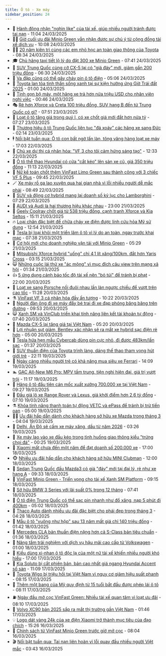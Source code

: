 ```yaml
---
title: Ô tô - Xe máy
sidebar_position: 24
---
```


<!-- dantri-o-to-xe-may:START -->
- 🤡 [Hành động nhận &quot;nghìn like&quot; của tài xế, giúp nhiều người tránh được tai nạn](https://dantri.com.vn/o-to-xe-may/hanh-dong-nhan-nghin-like-cua-tai-xe-giup-nhieu-nguoi-tranh-duoc-tai-nan-20250324172933796.htm) - 11:04 24/03/2025
- 🧑‍💻 [Giờ cuối ưu đãi Minio Green vẫn nhận được sự chú ý từ cộng đồng tài xế dịch vụ](https://dantri.com.vn/o-to-xe-may/gio-cuoi-uu-dai-minio-green-van-nhan-duoc-su-chu-y-tu-cong-dong-tai-xe-dich-vu-20250324165121158.htm) - 10:08 24/03/2025
- 🧑‍💻 [20 năm kiên trì cùng các em nhỏ học an toàn giao thông của Toyota](https://dantri.com.vn/o-to-xe-may/20-nam-kien-tri-cung-cac-em-nho-hoc-an-toan-giao-thong-cua-toyota-20250324152217781.htm) - 08:34 24/03/2025
- 🎓 [Chủ hãng taxi tiết lộ lý do đặt 300 xe Minio Green](https://dantri.com.vn/o-to-xe-may/chu-hang-taxi-tiet-lo-ly-do-dat-300-xe-minio-green-20250324142811689.htm) - 07:41 24/03/2025
- 🌊 [SUV Trung Quốc cùng cỡ CX-5 lại có &quot;giá đáy&quot; mới, giảm gần 200 triệu đồng](https://dantri.com.vn/o-to-xe-may/suv-trung-quoc-cung-co-cx-5-lai-co-gia-day-moi-giam-gan-200-trieu-dong-20250324003746881.htm) - 06:30 24/03/2025
- 🥷 [Va đập cũng có thể gây cháy pin ô tô điện](https://dantri.com.vn/o-to-xe-may/va-dap-cung-co-the-gay-chay-pin-o-to-dien-20250324120002132.htm) - 05:06 24/03/2025
- 🤩 [Toyota lan tỏa tinh thần sống xanh tại sự kiện hưởng ứng Giờ Trái đất 2025](https://dantri.com.vn/o-to-xe-may/toyota-lan-toa-tinh-than-song-xanh-tai-su-kien-huong-ung-gio-trai-dat-2025-20250323134048127.htm) - 01:00 24/03/2025
- 🫶 [Tinh gọn bộ máy, một hãng xe trả hơn nửa triệu USD cho nhân viên nghỉ việc](https://dantri.com.vn/o-to-xe-may/tinh-gon-bo-may-mot-hang-xe-tra-hon-nua-trieu-usd-cho-nhan-vien-nghi-viec-20250323170106329.htm) - 00:46 24/03/2025
- 🎭 [Rẻ hơn Xforce và Creta 100 triệu đồng, SUV hạng B đến từ Trung Quốc có gì?](https://dantri.com.vn/o-to-xe-may/re-hon-xforce-va-creta-100-trieu-dong-suv-hang-b-den-tu-trung-quoc-co-gi-20250323145114960.htm) - 07:51 23/03/2025
- 🌁 [Loạt ô tô tăng giá trong quý I, có xe chốt giá mới đắt hơn nửa tỷ](https://dantri.com.vn/o-to-xe-may/loat-o-to-tang-gia-trong-quy-i-co-xe-chot-gia-moi-dat-hon-nua-ty-20250322182508694.htm) - 07:27 23/03/2025
- 🦩 [Thương hiệu ô tô Trung Quốc liên tục &quot;đá xoáy&quot; các hãng xe sang Đức](https://dantri.com.vn/o-to-xe-may/thuong-hieu-o-to-trung-quoc-lien-tuc-da-xoay-cac-hang-xe-sang-duc-20250323030840850.htm) - 02:14 23/03/2025
- 🕴 [Nổi bật tuần qua: Ô tô con bất ngờ lấn làn, tông văng hàng loạt xe máy](https://dantri.com.vn/o-to-xe-may/noi-bat-tuan-qua-o-to-con-bat-ngo-lan-lan-tong-vang-hang-loat-xe-may-20250322234622018.htm) - 17:03 22/03/2025
- 🎡 [Chủ xe dự thi cá nhân hóa: &quot;VF 3 cho tôi cảm hứng sáng tạo&quot;](https://dantri.com.vn/o-to-xe-may/chu-xe-du-thi-ca-nhan-hoa-vf-3-cho-toi-cam-hung-sang-tao-20250322193338505.htm) - 12:33 22/03/2025
- 📝 [Ô tô thể thao Hyundai có cửa &quot;cắt kéo&quot; lên sàn xe cũ, giá 350 triệu đồng](https://dantri.com.vn/o-to-xe-may/o-to-the-thao-hyundai-co-cua-cat-keo-len-san-xe-cu-gia-350-trieu-dong-20250321122702467.htm) - 11:13 22/03/2025
- 🧐 [Nữ kế toán chốt thêm VinFast Limo Green sau thành công với 3 chiếc VF 5 Plus](https://dantri.com.vn/o-to-xe-may/nu-ke-toan-chot-them-vinfast-limo-green-sau-thanh-cong-voi-3-chiec-vf-5-plus-20250322154004996.htm) - 09:45 22/03/2025
- 🪄 [Xe máy rồ ga lao xuyên qua hai gian nhà vì lỗi nhiều người dễ mắc phải](https://dantri.com.vn/o-to-xe-may/xe-may-ro-ga-lao-xuyen-qua-hai-gian-nha-vi-loi-nhieu-nguoi-de-mac-phai-20250322151903745.htm) - 08:49 22/03/2025
- 🧰 [SUV và động cơ hybrid mang lại doanh số kỷ lục cho Lamborghini](https://dantri.com.vn/o-to-xe-may/suv-va-dong-co-hybrid-mang-lai-doanh-so-ky-luc-cho-lamborghini-20250321161548202.htm) - 07:29 22/03/2025
- 🚀 [AUDI và Audi là hai thương hiệu khác nhau](https://dantri.com.vn/o-to-xe-may/audi-va-audi-la-hai-thuong-hieu-khac-nhau-20250321145453067.htm) - 23:00 21/03/2025
- 💪 [Geely Coolray chốt giá từ 538 triệu đồng, cạnh tranh Xforce và Kia Seltos](https://dantri.com.vn/o-to-xe-may/geely-coolray-chot-gia-tu-538-trieu-dong-canh-tranh-xforce-va-kia-seltos-20250321155514232.htm) - 15:11 21/03/2025
- 🔥 [Loại chăn đặc biệt để chữa cháy xe điện được lính cứu hỏa Mỹ sử dụng](https://dantri.com.vn/o-to-xe-may/loai-chan-dac-biet-de-chua-chay-xe-dien-duoc-linh-cuu-hoa-my-su-dung-20250321165130800.htm) - 12:54 21/03/2025
- 🐲 [Tesla bị loại khỏi một triển lãm ô tô vì lý do an toàn, ngay trước khai mạc](https://dantri.com.vn/o-to-xe-may/tesla-bi-loai-khoi-mot-trien-lam-o-to-vi-ly-do-an-toan-ngay-truoc-khai-mac-20250321112019623.htm) - 07:38 21/03/2025
- 🌋 [Cơ hội mới cho doanh nghiệp vận tải với Minio Green](https://dantri.com.vn/o-to-xe-may/co-hoi-moi-cho-doanh-nghiep-van-tai-voi-minio-green-20250321121536941.htm) - 05:29 21/03/2025
- 🤩 [Mitsubishi Xforce hybrid &quot;uống&quot; chỉ 4,1 lít xăng/100km, đắt hơn Yaris Cross](https://dantri.com.vn/o-to-xe-may/mitsubishi-xforce-hybrid-uong-chi-41-lit-xang100km-dat-hon-yaris-cross-20250321101132553.htm) - 03:15 21/03/2025
- 😺 [Những cuộc lái thử xe &quot;ác mộng&quot; vì mục đích câu view trên mạng xã hội](https://dantri.com.vn/o-to-xe-may/nhung-cuoc-lai-thu-xe-ac-mong-vi-muc-dich-cau-view-tren-mang-xa-hoi-20250320234607940.htm) - 01:34 21/03/2025
- 👍 [5 ứng dụng cảnh báo tốc độ tài xế nên &quot;bỏ túi&quot; để tránh bị phạt](https://dantri.com.vn/o-to-xe-may/5-ung-dung-canh-bao-toc-do-tai-xe-nen-bo-tui-de-tranh-bi-phat-20250320150944893.htm) - 22:00 20/03/2025
- 🎃 [Loạt xe sang Porsche nối đuôi nhau lấn làn ngược chiều để vượt trên cao tốc](https://dantri.com.vn/o-to-xe-may/loat-xe-sang-porsche-noi-duoi-nhau-lan-lan-nguoc-chieu-de-vuot-tren-cao-toc-20250320182435200.htm) - 11:28 20/03/2025
- ⚗️ [VinFast VF 3 cá nhân hóa đầy ấn tượng](https://dantri.com.vn/o-to-xe-may/vinfast-vf-3-ca-nhan-hoa-day-an-tuong-20250320171637635.htm) - 10:22 20/03/2025
- 🦄 [Người đàn ông đi xe máy đẩy bé trai đi xe đạp phóng băng băng trên đường](https://dantri.com.vn/o-to-xe-may/nguoi-dan-ong-di-xe-may-day-be-trai-di-xe-dap-phong-bang-bang-tren-duong-20250320120800408.htm) - 09:53 20/03/2025
- 😺 [Xanh SM và VinClub triển khai tính năng liên kết tài khoản tự động](https://dantri.com.vn/o-to-xe-may/xanh-sm-va-vinclub-trien-khai-tinh-nang-lien-ket-tai-khoan-tu-dong-20250320142723294.htm) - 07:40 20/03/2025
- 💼 [Mazda CX-5 lại tăng giá tại Việt Nam](https://dantri.com.vn/o-to-xe-may/mazda-cx-5-lai-tang-gia-tai-viet-nam-20250320095456110.htm) - 05:20 20/03/2025
- 💃 [Lợi nhuận sụt giảm, Bentley xác nhận sẽ ra mắt xe hybrid sạc điện rẻ hơn](https://dantri.com.vn/o-to-xe-may/loi-nhuan-sut-giam-bentley-xac-nhan-se-ra-mat-xe-hybrid-sac-dien-re-hon-20250320082833563.htm) - 05:00 20/03/2025
- 🚀 [Tesla hứa hẹn mẫu Cybercab dùng pin cực nhỏ, đi được 483km/lần sạc](https://dantri.com.vn/o-to-xe-may/tesla-hua-hen-mau-cybercab-dung-pin-cuc-nho-di-duoc-483kmlan-sac-20250320001049251.htm) - 01:37 20/03/2025
- 🤩 [SUV thuần điện của Toyota trình làng, dáng thể thao tham vọng hút giới trẻ](https://dantri.com.vn/o-to-xe-may/suv-thuan-dien-cua-toyota-trinh-lang-dang-the-thao-tham-vong-hut-gioi-tre-20250319220902383.htm) - 22:11 19/03/2025
- 💪 [Ngày càng nhiều người trẻ có khả năng mua siêu xe Ferrari](https://dantri.com.vn/o-to-xe-may/ngay-cang-nhieu-nguoi-tre-co-kha-nang-mua-sieu-xe-ferrari-20250319125604968.htm) - 14:09 19/03/2025
- 🏊 [GAC All-New M6 Pro: MPV tầm trung, tiện nghi hiện đại, giá trị vượt trội](https://dantri.com.vn/o-to-xe-may/gac-all-new-m6-pro-mpv-tam-trung-tien-nghi-hien-dai-gia-tri-vuot-troi-20250319181709683.htm) - 11:17 19/03/2025
- 💄 [Hãng ô tô đầu tiên cán mốc xuất xưởng 700.000 xe tại Việt Nam](https://dantri.com.vn/o-to-xe-may/hang-o-to-dau-tien-can-moc-xuat-xuong-700000-xe-tai-viet-nam-20250319144508709.htm) - 09:27 19/03/2025
- 👺 [Đấu giá lô xe Range Rover và Lexus, giá khởi điểm hơn 2,6 tỷ đồng](https://dantri.com.vn/o-to-xe-may/dau-gia-lo-xe-range-rover-va-lexus-gia-khoi-diem-hon-26-ty-dong-20250319120350280.htm) - 07:10 19/03/2025
- ⚗️ [Khóa tính năng thanh toán tự động VETC và ePass để tránh bị trừ tiền oan](https://dantri.com.vn/o-to-xe-may/khoa-tinh-nang-thanh-toan-tu-dong-vetc-va-epass-de-tranh-bi-tru-tien-oan-20250319101453735.htm) - 05:00 19/03/2025
- 🧑‍🏫 [Ưu đãi hấp dẫn dành cho khách hàng sở hữu xe Mazda trong tháng 3](https://dantri.com.vn/o-to-xe-may/uu-dai-hap-dan-danh-cho-khach-hang-so-huu-xe-mazda-trong-thang-3-20250319105322072.htm) - 04:04 19/03/2025
- 🦒 [Delhi, Ấn Độ sẽ cấm xe máy xăng, dầu từ năm 2026](https://dantri.com.vn/o-to-xe-may/delhi-an-do-se-cam-xe-may-xang-dau-tu-nam-2026-20250319100404765.htm) - 03:26 19/03/2025
- 🐘 [Xe máy lao vào xe đầu kéo trong tình huống giao thông kiểu &quot;trứng chọi đá&quot;](https://dantri.com.vn/o-to-xe-may/xe-may-lao-vao-xe-dau-keo-trong-tinh-huong-giao-thong-kieu-trung-choi-da-20250319001648284.htm) - 00:25 19/03/2025
- 🧠 [Xiaomi mất chưa đến một năm để đạt doanh số 200.000 xe](https://dantri.com.vn/o-to-xe-may/xiaomi-mat-chua-den-mot-nam-de-dat-doanh-so-200000-xe-20250318165720121.htm) - 17:00 18/03/2025
- 🐵 [Nhiều ưu đãi hấp dẫn cho khách hàng sở hữu MINI Clubman](https://dantri.com.vn/o-to-xe-may/nhieu-uu-dai-hap-dan-cho-khach-hang-so-huu-mini-clubman-20250318185110363.htm) - 12:00 18/03/2025
- 🤭 [Sedan Trung Quốc đấu Mazda3 có giá &quot;đáy&quot; mới tại đại lý, rẻ như xe hạng A](https://dantri.com.vn/o-to-xe-may/sedan-trung-quoc-dau-mazda3-co-gia-day-moi-tai-dai-ly-re-nhu-xe-hang-a-20250318113913396.htm) - 09:33 18/03/2025
- 🤠 [VinFast Minio Green - Triển vọng cho tài xế Xanh SM Platform](https://dantri.com.vn/o-to-xe-may/vinfast-minio-green-trien-vong-cho-tai-xe-xanh-sm-platform-20250318160821105.htm) - 09:15 18/03/2025
- 🫶 [Sở hữu BMW 3 Series với lãi suất 0% trong 12 tháng](https://dantri.com.vn/o-to-xe-may/so-huu-bmw-3-series-voi-lai-suat-0-trong-12-thang-20250318142741116.htm) - 07:41 18/03/2025
- 🚀 [Ô tô điện Trung Quốc có thể sạc pin nhanh như đổ xăng, nạp 5 phút đi 400km](https://dantri.com.vn/o-to-xe-may/o-to-dien-trung-quoc-co-the-sac-pin-nhanh-nhu-do-xang-nap-5-phut-di-400km-20250318115414984.htm) - 05:02 18/03/2025
- 🎊 [Thaco Auto dành nhiều ưu đãi đặc biệt cho phái đẹp trong tháng 3](https://dantri.com.vn/o-to-xe-may/thaco-auto-danh-nhieu-uu-dai-dac-biet-cho-phai-dep-trong-thang-3-20250318112743141.htm) - 04:28 18/03/2025
- 🦄 [Mẫu ô tô &quot;vuông như hộp&quot; sau 13 năm mất giá chỉ 140 triệu đồng](https://dantri.com.vn/o-to-xe-may/mau-o-to-vuong-nhu-hop-sau-13-nam-mat-gia-chi-140-trieu-dong-20250317132536506.htm) - 01:42 18/03/2025
- 🥷 [Mercedes CLA bản thuần điện nặng hơn cả S-Class bản tiêu chuẩn](https://dantri.com.vn/o-to-xe-may/mercedes-cla-ban-thuan-dien-nang-hon-ca-s-class-ban-tieu-chuan-20250317122329262.htm) - 01:36 18/03/2025
- 🦏 [Nâng tầm trải nghiệm với dịch vụ hậu mãi cao cấp từ Volkswagen](https://dantri.com.vn/o-to-xe-may/nang-tam-trai-nghiem-voi-dich-vu-hau-mai-cao-cap-tu-volkswagen-20250317172816787.htm) - 01:00 18/03/2025
- 🤗 [Kiểu dùng xi-nhan ô tô độc lạ của một nữ tài xế khiến nhiều người khó hiểu](https://dantri.com.vn/o-to-xe-may/kieu-dung-xi-nhan-o-to-doc-la-cua-mot-nu-tai-xe-khien-nhieu-nguoi-kho-hieu-20250317191344686.htm) - 17:00 17/03/2025
- 🐲 [Kia Soluto bị cắt phiên bản, bản cao nhất giá ngang Hyundai Accent số sàn](https://dantri.com.vn/o-to-xe-may/kia-soluto-bi-cat-phien-ban-ban-cao-nhat-gia-ngang-hyundai-accent-so-san-20250317140759817.htm) - 11:09 17/03/2025
- 🤭 [Toyota Wigo bị triệu hồi tại Việt Nam vì nguy cơ giảm hiệu suất phanh](https://dantri.com.vn/o-to-xe-may/toyota-wigo-bi-trieu-hoi-tai-viet-nam-vi-nguy-co-giam-hieu-suat-phanh-20250317115339685.htm) - 08:15 17/03/2025
- 🐻 [Thêm một bang của Mỹ quy định từ 15 tuổi bắt đầu được phép lái ô tô](https://dantri.com.vn/o-to-xe-may/them-mot-bang-cua-my-quy-dinh-tu-15-tuoi-bat-dau-duoc-phep-lai-o-to-20250317144026586.htm) - 08:11 17/03/2025
- ⛽️ [Ngày đầu mở cọc VinFast Green: Nhiều tài xế quan tâm vì loạt ưu đãi](https://dantri.com.vn/o-to-xe-may/ngay-dau-mo-coc-vinfast-green-nhieu-tai-xe-quan-tam-vi-loat-uu-dai-20250317150351121.htm) - 08:10 17/03/2025
- 🫣 [Volvo XC90 bản 2025 sắp ra mắt thị trường gần Việt Nam](https://dantri.com.vn/o-to-xe-may/volvo-xc90-ban-2025-sap-ra-mat-thi-truong-gan-viet-nam-20250317084347318.htm) - 01:46 17/03/2025
- 💡 [Logo dát vàng 24k của xe điện Xiaomi trở thành mục tiêu của đạo chích](https://dantri.com.vn/o-to-xe-may/logo-dat-vang-24k-cua-xe-dien-xiaomi-tro-thanh-muc-tieu-cua-dao-chich-20250316172507180.htm) - 15:26 16/03/2025
- 💪 [Chính sách từ VinFast Minio Green trước giờ mở cọc](https://dantri.com.vn/o-to-xe-may/chinh-sach-tu-vinfast-minio-green-truoc-gio-mo-coc-20250316145203412.htm) - 08:04 16/03/2025
- 🎬 [Nổi bật tuần qua: Tai nạn liên hoàn vì lỗi quay đầu nhiều người Việt mắc](https://dantri.com.vn/o-to-xe-may/noi-bat-tuan-qua-tai-nan-lien-hoan-vi-loi-quay-dau-nhieu-nguoi-viet-mac-20250316102354087.htm) - 03:43 16/03/2025<!-- dantri-o-to-xe-may:END -->
